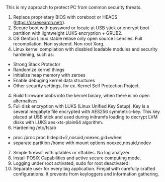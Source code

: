 This is my approach to protect PC from common security threats.
1. Replace proprietary BIOS with coreboot or HEADS (https://osresearch.net/).
2. Secure boot with password or locate at USB stick or encrypt boot partition with lightweight LUKS encryption + GRUB2.
2. OS Gentoo Linux stable relase only open source licensies. Full recompilation. Non systemd. Non root Xorg.
3. Linux kernel compilation with disabled loadable modules and security hardening, such as:
- Strong Stack Protector
- Randomize kernel things
- Initialize heap memory with zeroes
- Enable debuging kernel data structures
- Other security settings, for ex. Kernel Self Protection Project.
4. Build firmware blobs into the kernel binary, when there is no open alternatives.
5. Full disk encryption with LUKS (Linux Unified Key Setup). Key is a several megabyte file encrypted with AES256 symmetric-key. This key placed at USB stick and used during initramfs loading to decrypt LVM disks with LUKS aes-xts-plain64 algorithm.
6. Hardening /etc/fstab
- proc /proc proc hidepid=2,nosuid,noexec,gid=wheel
- separate partition /home with mount options noexec,nosuid,nodev
7. Simple firewall with iptables or nftables. No log analyzer.
8. Install POSIX Capabilities and active secure computing mode.
9. Logging under root activated, sudo for root deactivated.
10. Separate user for every big application. Firejail with carefully crafted configurations. It prevents from keyloggers and information gathering.
